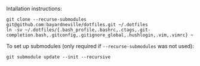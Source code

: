 Intallation instructions:
```
git clone --recurse-submodules git@github.com:bayardneville/dotfiles.git ~/.dotfiles
ln -sv ~/.dotfiles/{.bash_profile,.bashrc,.ctags,.git-completion.bash,.gitconfig,.gitignore_global,.hushlogin,.vim,.vimrc} ~
```

To set up submodules (only required if `--recurse-submodules` was not used):
```
git submodule update --init --recursive
```
